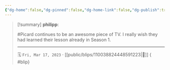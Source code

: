 ```yaml
---
{"dg-home":false,"dg-pinned":false,"dg-home-link":false,"dg-publish":true,"type":"blip","disabled rules":["yaml-title","yaml-title-alias","file-name-heading"],"title":"philipp on mastodon @ 2023-03-17","created-date":"2023-03-17T13:20:10","id":110038824448591220,"updated-date":"2025-05-02T08:50:43","dg-path":"blips/110038824448591223.md","permalink":"/blips/110038824448591223/","dgPassFrontmatter":true,"created":"2023-03-17T13:20:10","updated":"2025-05-02T08:50:43"}
---
```


> [!summary] **philipp**:
>
> #Picard continues to be an awesome piece of TV. I really wish they had learned their lesson already in Season 1.
> - - -
>
> 🗓️ `Fri, Mar 17, 2023` · [[public/blips/110038824448591223\|🔗]]
{ #blip}

